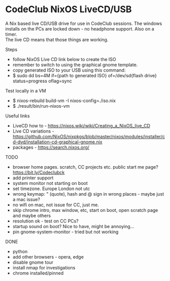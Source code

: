 # CodeClub NixOS LiveCD/USB

A Nix based live CD/USB drive for use in CodeClub sessions.
The windows installs on the PCs are locked down - no headphone support. Also on a timer.  
The live CD means that those things are working.

Steps
* follow NixOS Live CD link below to create the ISO
* remember to switch to using the graphical gnome template.
* copy generated ISO to your USB using this command:
* $ sudo dd bs=4M if={path to generated ISO} of=/dev/sd{flash drive} status=progress oflag=sync

Test locally in a VM
* $ nixos-rebuild build-vm -I nixos-config=./iso.nix
* $ ./result/bin/run-nixos-vm

Useful links
* LiveCD how to - https://nixos.wiki/wiki/Creating_a_NixOS_live_CD
* Live CD variations - https://github.com/NixOS/nixpkgs/blob/master/nixos/modules/installer/cd-dvd/installation-cd-graphical-gnome.nix
* packages - https://search.nixos.org/

TODO
* browser home pages. scratch, CC projects etc. public start me page? https://bit.ly/Codeclubck
* add printer support
* system monitor not starting on boot
* set timezone. Europe London not utc
* wrong keymap: " (quote), hash and @ sign in wrong places - maybe just a mac issue?
* no wifi on mac, not issue for CC, just me.
* skip chrome intro, max window, etc, start on boot, open scratch page and maybe others
* resolution ok - test on CC PCs?
* startup sound on boot? Nice to have, might be annoying...
* pin gnome-system-monitor - tried but not working

DONE
* python
* add other browsers - opera, edge
* disable gnome tour
* install nmap for investigations
* chrome installed/pinned
